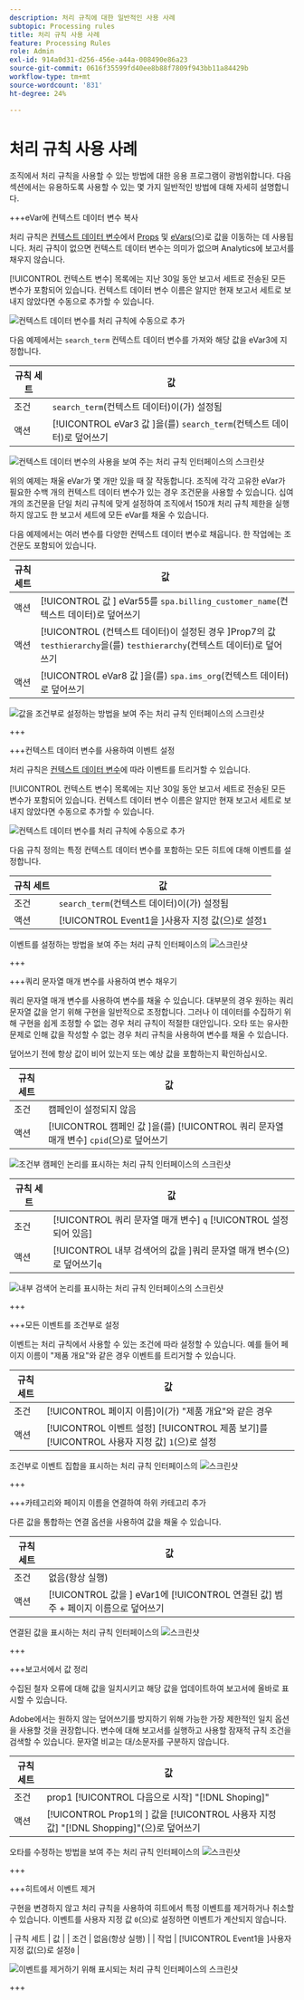 ```yaml
---
description: 처리 규칙에 대한 일반적인 사용 사례
subtopic: Processing rules
title: 처리 규칙 사용 사례
feature: Processing Rules
role: Admin
exl-id: 914a0d31-d256-456e-a44a-008490e86a23
source-git-commit: 0616f35599fd40ee8b88f7809f943bb11a84429b
workflow-type: tm+mt
source-wordcount: '831'
ht-degree: 24%

---
```


# 처리 규칙 사용 사례

조직에서 처리 규칙을 사용할 수 있는 방법에 대한 응용 프로그램이 광범위합니다. 다음 섹션에서는 유용하도록 사용할 수 있는 몇 가지 일반적인 방법에 대해 자세히 설명합니다.

+++eVar에 컨텍스트 데이터 변수 복사

처리 규칙은 [컨텍스트 데이터 변수](/help/implement/vars/page-vars/contextdata.md)에서 [Props](/help/components/dimensions/prop.md) 및 [eVars](/help/components/dimensions/evar.md)(으)로 값을 이동하는 데 사용됩니다. 처리 규칙이 없으면 컨텍스트 데이터 변수는 의미가 없으며 Analytics에 보고서를 채우지 않습니다.

[!UICONTROL 컨텍스트 변수] 목록에는 지난 30일 동안 보고서 세트로 전송된 모든 변수가 포함되어 있습니다. 컨텍스트 데이터 변수 이름은 알지만 현재 보고서 세트로 보내지 않았다면 수동으로 추가할 수 있습니다.

![컨텍스트 데이터 변수를 처리 규칙에 수동으로 추가](assets/add-context-variable.png)

다음 예제에서는 `search_term` 컨텍스트 데이터 변수를 가져와 해당 값을 eVar3에 지정합니다.

| 규칙 세트 | 값 |
| --- | --- |
| 조건 | `search_term`(컨텍스트 데이터)이(가) 설정됨 |
| 액션 | [!UICONTROL eVar3 값 ]을(를) `search_term`(컨텍스트 데이터)로 덮어쓰기 |

![컨텍스트 데이터 변수의 사용을 보여 주는 처리 규칙 인터페이스의 스크린샷](assets/set-context-data.png)

위의 예제는 채울 eVar가 몇 개만 있을 때 잘 작동합니다. 조직에 각각 고유한 eVar가 필요한 수백 개의 컨텍스트 데이터 변수가 있는 경우 조건문을 사용할 수 있습니다. 십여 개의 조건문을 단일 처리 규칙에 맞게 설정하여 조직에서 150개 처리 규칙 제한을 실행하지 않고도 한 보고서 세트에 모든 eVar를 채울 수 있습니다.

다음 예제에서는 여러 변수를 다양한 컨텍스트 데이터 변수로 채웁니다. 한 작업에는 조건문도 포함되어 있습니다.

| 규칙 세트 | 값 |
| --- | --- |
| 액션 | [!UICONTROL 값 ] eVar55를 `spa.billing_customer_name`(컨텍스트 데이터)로 덮어쓰기 |
| 액션 | [!UICONTROL (컨텍스트 데이터)이 설정된 경우 ]Prop7의 값 `testhierarchy`을(를) `testhierarchy`(컨텍스트 데이터)로 덮어쓰기 |
| 액션 | [!UICONTROL eVar8 값 ]을(를) `spa.ims_org`(컨텍스트 데이터)로 덮어쓰기 |

![값을 조건부로 설정하는 방법을 보여 주는 처리 규칙 인터페이스의 스크린샷](assets/add-conditional.png)

+++

+++컨텍스트 데이터 변수를 사용하여 이벤트 설정

처리 규칙은 [컨텍스트 데이터 변수](/help/implement/vars/page-vars/contextdata.md)에 따라 이벤트를 트리거할 수 있습니다.

[!UICONTROL 컨텍스트 변수] 목록에는 지난 30일 동안 보고서 세트로 전송된 모든 변수가 포함되어 있습니다. 컨텍스트 데이터 변수 이름은 알지만 현재 보고서 세트로 보내지 않았다면 수동으로 추가할 수 있습니다.

![컨텍스트 데이터 변수를 처리 규칙에 수동으로 추가](assets/add-context-variable.png)

다음 규칙 정의는 특정 컨텍스트 데이터 변수를 포함하는 모든 히트에 대해 이벤트를 설정합니다.

| 규칙 세트 | 값 |
| --- | --- |
| 조건 | `search_term`(컨텍스트 데이터)이(가) 설정됨 |
| 액션 | [!UICONTROL Event1을 ]사용자 지정 값&#x200B;(으)로 설정`1` |

이벤트를 설정하는 방법을 보여 주는 처리 규칙 인터페이스의 ![스크린샷](assets/processing_rule_set_event.png)

+++

+++쿼리 문자열 매개 변수를 사용하여 변수 채우기

쿼리 문자열 매개 변수를 사용하여 변수를 채울 수 있습니다. 대부분의 경우 원하는 쿼리 문자열 값을 얻기 위해 구현을 일반적으로 조정합니다. 그러나 이 데이터를 수집하기 위해 구현을 쉽게 조정할 수 없는 경우 처리 규칙이 적절한 대안입니다. 오타 또는 유사한 문제로 인해 값을 작성할 수 없는 경우 처리 규칙을 사용하여 변수를 채울 수 있습니다.

덮어쓰기 전에 항상 값이 비어 있는지 또는 예상 값을 포함하는지 확인하십시오.

| 규칙 세트 | 값 |
| --- | --- |
| 조건 | 캠페인이 설정되지 않음 |
| 액션 | [!UICONTROL 캠페인 값 ]을(를) [!UICONTROL 쿼리 문자열 매개 변수] `cpid`(으)로 덮어쓰기 |

![조건부 캠페인 논리를 표시하는 처리 규칙 인터페이스의 스크린샷](assets/set-campaign-conditionally.png)

| 규칙 세트 | 값 |
| --- | --- |
| 조건 | [!UICONTROL 쿼리 문자열 매개 변수] `q` [!UICONTROL 설정되어 있음] |
| 액션 | [!UICONTROL 내부 검색어의 값을 ]쿼리 문자열 매개 변수&#x200B;(으)로 덮어쓰기`q` |

![내부 검색어 논리를 표시하는 처리 규칙 인터페이스의 스크린샷](assets/populate-internal-search-terms.png)

+++

+++모든 이벤트를 조건부로 설정

이벤트는 처리 규칙에서 사용할 수 있는 조건에 따라 설정할 수 있습니다. 예를 들어 페이지 이름이 &quot;제품 개요&quot;와 같은 경우 이벤트를 트리거할 수 있습니다.

| 규칙 세트 | 값 |
| --- | --- |
| 조건 | [!UICONTROL 페이지 이름]이(가) &quot;제품 개요&quot;와 같은 경우 |
| 액션 | [!UICONTROL 이벤트 설정] [!UICONTROL 제품 보기]를 [!UICONTROL 사용자 지정 값] `1`(으)로 설정 |

조건부로 이벤트 집합을 표시하는 처리 규칙 인터페이스의 ![스크린샷](assets/set-product-view-event.png)

+++

+++카테고리와 페이지 이름을 연결하여 하위 카테고리 추가

다른 값을 통합하는 연결 옵션을 사용하여 값을 채울 수 있습니다.

| 규칙 세트 | 값 |
| --- | --- |
| 조건 | 없음(항상 실행) |
| 액션 | [!UICONTROL 값을 ] eVar1에 [!UICONTROL 연결된 값] 범주 + 페이지 이름으로 덮어쓰기 |

연결된 값을 표시하는 처리 규칙 인터페이스의 ![스크린샷](assets/add-subcategory-using-concat.png)

+++

+++보고서에서 값 정리

수집된 철자 오류에 대해 값을 일치시키고 해당 값을 업데이트하여 보고서에 올바로 표시할 수 있습니다.

Adobe에서는 원하지 않는 덮어쓰기를 방지하기 위해 가능한 가장 제한적인 일치 옵션을 사용할 것을 권장합니다. 변수에 대해 보고서를 실행하고 사용할 잠재적 규칙 조건을 검색할 수 있습니다. 문자열 비교는 대/소문자를 구분하지 않습니다.

| 규칙 세트 | 값 |
| --- | --- |
| 조건 | prop1 [!UICONTROL 다음으로 시작] &quot;[!DNL Shoping]&quot; |
| 액션 | [!UICONTROL Prop1의 ] 값을 [!UICONTROL 사용자 지정 값] &quot;[!DNL Shopping]&quot;(으)로 덮어쓰기 |

오타를 수정하는 방법을 보여 주는 처리 규칙 인터페이스의 ![스크린샷](assets/clean-up-values-in-report.png)

+++

+++히트에서 이벤트 제거

구현을 변경하지 않고 처리 규칙을 사용하여 히트에서 특정 이벤트를 제거하거나 취소할 수 있습니다. 이벤트를 사용자 지정 값 `0`(으)로 설정하면 이벤트가 계산되지 않습니다.

| 규칙 세트 | 값 |
| 조건 | 없음(항상 실행) |
| 작업 | [!UICONTROL Event1을 ]사용자 지정 값&#x200B;(으)로 설정`0` |

![이벤트를 제거하기 위해 표시되는 처리 규칙 인터페이스의 스크린샷](assets/remove_event.png)

+++
